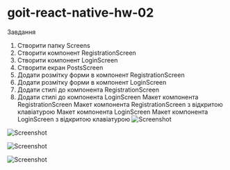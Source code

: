 # goit-react-native-hw-02
Завдання​
1. Створити папку Screens
2. Створити компонент RegistrationScreen
3. Створити компонент LoginScreen
4. Створити екран PostsScreen
5. Додати розмітку форми в компонент RegistrationScreen
6. Додати розмітку форми в компонент LoginScreen
7. Додати стилі до компонента RegistrationScreen
8. Додати стилі до компонента LoginScreen
Макет компонента RegistrationScreen
Макет компонента RegistrationScreen з відкритою клавіатурою
Макет компонента LoginScreen
Макет компонента LoginScreen з відкритою клавіатурою
![Screenshot](./screenshot/Snímek%20obrazovky%201.jpg)

![Screenshot](./screenshot/Snímek%20obrazovky%202.jpg)

![Screenshot](./screenshot/Snímek%20obrazovky%203.jpg)

![Screenshot](./screenshot/Snímek%20obrazovky%204.jpg)